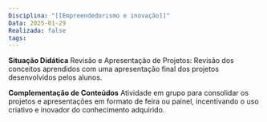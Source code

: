 ```yaml
---
Disciplina: "[[Empreendedorismo e inovação]]"
Data: 2025-01-29
Realizada: false
tags:
---
```

**Situação Didática**
Revisão e Apresentação de Projetos: Revisão dos conceitos aprendidos com uma apresentação final dos projetos desenvolvidos pelos alunos.

**Complementação de Conteúdos**
Atividade em grupo para consolidar os projetos e apresentações em formato de feira ou painel, incentivando o uso criativo e inovador do conhecimento adquirido.